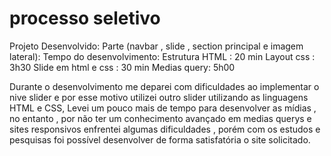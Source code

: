 # processo seletivo

Projeto Desenvolvido:
Parte (navbar , slide , section principal e imagem lateral):
Tempo do desenvolvimento:
Estrutura HTML : 20 min
Layout css : 3h30
Slide em html e css : 30 min
Medias query: 5h00

Durante o desenvolvimento me deparei com dificuldades ao implementar o nive slider e por esse motivo utilizei outro slider utilizando 
as linguagens HTML e CSS, Levei um pouco mais de tempo para desenvolver as mídias , no entanto , por não ter um conhecimento avançado 
em medias querys e sites responsivos enfrentei algumas dificuldades , porém com os estudos e pesquisas foi possível desenvolver de 
forma satisfatória o site solicitado.


